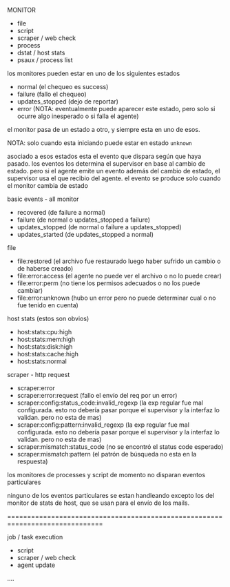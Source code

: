 MONITOR 


* file
* script
* scraper / web check
* process
* dstat / host stats
* psaux / process list

los monitores pueden estar en uno de los siguientes estados

* normal (el chequeo es success)
* failure (fallo el chequeo)
* updates_stopped (dejo de reportar)
* error (NOTA: eventualmente puede aparecer este estado, pero solo si ocurre algo inesperado o si falla el agente)

el monitor pasa de un estado a otro, y siempre esta en uno de esos.

NOTA: solo cuando esta iniciando puede estar en estado `unknown`

asociado a esos estados esta el evento que dispara según que haya pasado.
los eventos los determina el supervisor en base al cambio de estado.
pero si el agente emite un evento además del cambio de estado, el supervisor usa el que recibio del agente.
el evento se produce solo cuando el monitor cambia de estado

basic events - all monitor

* recovered (de failure a normal)
* failure (de normal o updates_stopped a failure)
* updates_stopped (de normal o failure a updates_stopped)
* updates_started (de updates_stopped a normal)

file

* file:restored (el archivo fue restaurado luego haber sufrido un cambio o de haberse creado)
* file:error:access (el agente no puede ver el archivo o no lo puede crear)
* file:error:perm (no tiene los permisos adecuados o no los puede cambiar)
* file:error:unknown (hubo un error pero no puede determinar cual o no fue tenido en cuenta)

host stats (estos son obvios)

* host:stats:cpu:high
* host:stats:mem:high
* host:stats:disk:high
* host:stats:cache:high
* host:stats:normal

scraper - http request

* scraper:error
* scraper:error:request (fallo el envío del req por un error)
* scraper:config:status_code:invalid_regexp (la exp regular fue mal configurada. esto no debería pasar porque el supervisor y la interfaz lo validan. pero no esta de mas)
* scraper:config:pattern:invalid_regexp (la exp regular fue mal configurada. esto no debería pasar porque el supervisor y la interfaz lo validan. pero no esta de mas)
* scraper:mismatch:status_code (no se encontró el status code esperado)
* scraper:mismatch:pattern (el patrón de búsqueda no esta en la respuesta)


los monitores de processes y script de momento no disparan eventos particulares

ninguno de los eventos particulares se estan handleando excepto los del monitor de stats de host, que se usan para el envío de los mails.

==============================================================================

job / task execution

* script
* scraper / web check
* agent update

....
